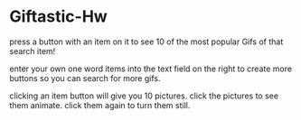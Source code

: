 # Giftastic-Hw

press a button with an item on it to see 10 of the most popular Gifs of that search item!

enter your own one word items into the text field on the right to create more buttons so you can search for more gifs.

clicking an item button will give you 10 pictures. click the pictures to see them animate. click them again to turn them still.
